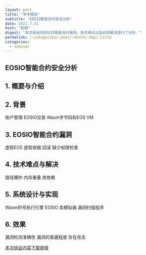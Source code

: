 ```yaml
---
layout: post
title: "学术报告"
subtitle: 'EOSIO智能合约安全分析'
date: 2022.7.31
host: "彭婷"
digest: "本次组会对EOSIO智能合约漏洞、技术难点以及如何解决进行了分析。"
permalink: /:categories/:year/:month/:day/:title
categories:
  - seminar
---
```

## EOSIO智能合约安全分析

## 1. 概要与介绍
## 2. 背景
账户管理
EOSIO交易
Wasm字节码和EOS VM
## 3. EOSIO智能合约漏洞 
虚假EOS
虚假收据
回滚
缺少权限检查
## 4. 技术难点与解决
路径爆炸
内存重叠
库依赖
## 5. 系统设计与实现
Wasm符号执行引擎
EOSIO 库模拟器
漏洞扫描程序
## 6. 效果
漏洞检测准确性
漏洞的普遍程度
存在攻击

[本次组会内容下载链接](https://github.com/desperate08/DevPos/blob/master/DevOps-main/seminar/EOSIO%E6%99%BA%E8%83%BD%E5%90%88%E7%BA%A6%E5%AE%89%E5%85%A8%E5%88%86%E6%9E%90.pdf)

